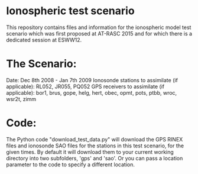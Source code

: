 # Ionospheric test scenario

This repository contains files and information for the ionospheric model test scenario which was first proposed at AT-RASC 2015 and for which there is a dedicated session at ESWW12.

# The Scenario:
Date: Dec 8th 2008 - Jan 7th 2009
Ionosonde stations to assimilate (if applicable): RL052, JR055, PQ052 
GPS receivers to assimilate (if applicable): bor1, brus, gope, helg, hert, obec, opmt, pots, ptbb, wroc, wsr2t, zimm

# Code:
The Python code "download_test_data.py" will download the GPS RINEX files and ionosonde SAO files for the stations in this test scenario, for the given times. By default it will download them to your current working directory into two subfolders, 'gps' and 'sao'. Or you can pass a location parameter to the code to specify a different location.